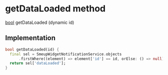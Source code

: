 


# getDataLoaded method








[bool](https://api.flutter.dev/flutter/dart-core/bool-class.html) getDataLoaded
(dynamic id)








## Implementation

```dart
bool getDataLoaded(id) {
  final sel = SmeupWidgetNotificationService.objects
      .firstWhere((element) => element['id'] == id, orElse: () => null);
  return sel['dataLoaded'];
}
```







